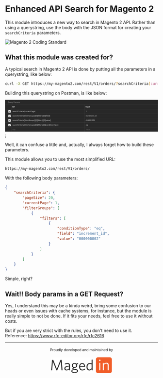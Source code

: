 # Enhanced API Search for Magento 2
This module introduces a new way to search in Magento 2 API. Rather than using a querystring, use the body with the JSON format for creating your `searchCriteria` parameters.

![Magento 2 Coding Standard](https://github.com/magedin/magento2-module-enhanced-api-search/workflows/Magento%202%20Coding%20Standard/badge.svg)

## What this module was created for?

A typical search in Magento 2 API is done by putting all the parameters in a querystring, like below:

```bash
curl -X GET https://my-magento2.com/rest/V1/orders/?searchCriteria[currentPage]=1&searchCriteria[filterGroups][0][filters][0][field]=increment_id&searchCriteria[filterGroups][0][filters][0][value]=610001259&searchCriteria[filterGroups][0][filters][0][conditionType]=eq
```

Building this querystring on Postman, is like below:

![Postman Querystring Builder](./docs/images/postman_search_querystring_builder.png);

Well, it can confuse a little and, actually, I always forget how to build these parameters.

This module allows you to use the most simplified URL:

```bash
https://my-magento2.com/rest/V1/orders/
```

With the following body parameters:

```json
{
    "searchCriteria": {
        "pageSize": 20,
        "currentPage": 1,
        "filterGroups": [
            {
                "filters": [
                    {
                        "conditionType": "eq",
                        "field": "increment_id",
                        "value": "000000002"
                    }
                ]
            }
        ]
    }
}
```

Simple, right?

## Wait!! Body params in a GET Request?

Yes, I understand this may be a kinda weird, bring some confusion to our heads or even issues with cache systems, for instance, but the module is really simple to not be done. If it fits your needs, feel free to use it without costs.

But if you are very strict with the rules, you don't need to use it.\
Reference: https://www.rfc-editor.org/rfc/rfc2616

---

<div align="center">
    <small>Proudly developed and maintained by</small></br></br>
    <img width="200" align="center" src="https://github.com/magedin/assets/blob/master/images/logo/magedin.svg" alt="MagedIn Technology" />
</div>
